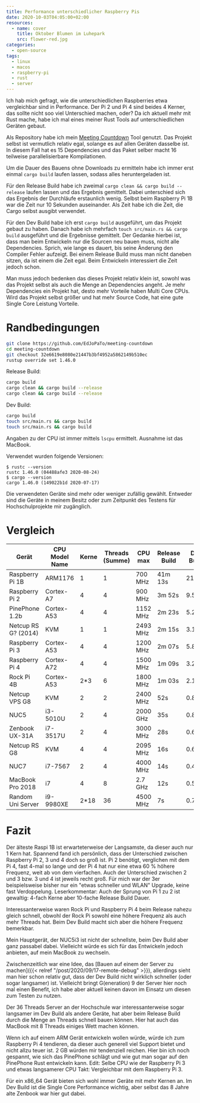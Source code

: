```yaml
---
title: Performance unterschiedlicher Raspberry Pis
date: 2020-10-03T04:05:00+02:00
resources:
  - name: cover
    title: Oktober Blumen im Luhepark
    src: flower-red.jpg
categories:
  - open-source
tags:
  - linux
  - macos
  - raspberry-pi
  - rust
  - server
---
```

Ich hab mich gefragt, wie die unterschiedlichen Raspberries etwa vergleichbar sind in Performance.
Der Pi 2 und Pi 4 sind beides 4 Kerner, das sollte nicht soo viel Unterschied machen, oder?
Da ich aktuell mehr mit Rust mache, habe ich mal eines meiner Rust Tools auf unterschiedlichen Geräten gebaut.
<!--more-->

Als Repository habe ich mein [Meeting Countdown](https://github.com/EdJoPaTo/meeting-countdown) Tool genutzt.
Das Projekt selbst ist vermutlich relativ egal, solange es auf allen Geräten dasselbe ist.
In diesem Fall hat es 15 Dependencies und das Paket selber macht 16 teilweise parallelisierbare Kompilationen.

Um die Dauer des Bauens ohne Downloads zu ermitteln habe ich immer erst einmal `cargo build` laufen lassen, sodass alles heruntergeladen ist.

Für den Release Build habe ich zweimal `cargo clean && cargo build --release` laufen lassen und das Ergebnis gemittelt.
Dabei unterschied sich das Ergebnis der Durchläufe erstaunlich wenig.
Selbst beim Raspberry Pi 1B war die Zeit nur 10 Sekunden auseinander.
Als Zeit habe ich die Zeit, die Cargo selbst ausgibt verwendet.

Für den Dev Build habe ich erst `cargo build` ausgeführt, um das Projekt gebaut zu haben.
Danach habe ich mehrfach `touch src/main.rs && cargo build` ausgeführt und die Ergebnisse gemittelt.
Der Gedanke hierbei ist, dass man beim Entwickeln nur die Sourcen neu bauen muss, nicht alle Dependencies.
Sprich, wie lange es dauert, bis seine Änderung den Compiler Fehler aufzeigt.
Bei einem Release Build muss man nicht daneben sitzen, da ist einem die Zeit egal.
Beim Entwickeln interessiert die Zeit jedoch schon.

Man muss jedoch bedenken das dieses Projekt relativ klein ist, sowohl was das Projekt selbst als auch die Menge an Dependencies angeht.
Je mehr Dependencies ein Projekt hat, desto mehr Vorteile haben Multi Core CPUs.
Wird das Projekt selbst größer und hat mehr Source Code, hat eine gute Single Core Leistung Vorteile.

# Randbedingungen

```bash
git clone https://github.com/EdJoPaTo/meeting-countdown
cd meeting-countdown
git checkout 32e6619e8080e21447b3bf4952a5862149b510ec
rustup override set 1.46.0
```

Release Build:

```sh
cargo build
cargo clean && cargo build --release
cargo clean && cargo build --release
```

Dev Build:

```sh
cargo build
touch src/main.rs && cargo build
touch src/main.rs && cargo build
```

Angaben zu der CPU ist immer mittels `lscpu` ermittelt.
Ausnahme ist das MacBook.

Verwendet wurden folgende Versionen:

```plaintext
$ rustc --version
rustc 1.46.0 (04488afe3 2020-08-24)
$ cargo --version
cargo 1.46.0 (149022b1d 2020-07-17)
```

Die verwendeten Geräte sind mehr oder weniger zufällig gewählt.
Entweder sind die Geräte in meinem Besitz oder zum Zeitpunkt des Testens für Hochschulprojekte mir zugänglich.

# Vergleich

| Gerät | CPU Model Name | Kerne | Threads (Summe) | CPU max | Release Build | Dev Build |
| --- | --- | --- | --- | --- | --- | --- |
| Raspberry Pi 1B | ARM1176 | 1 | 1 | 700 MHz | 41m 13s | 21.35s |
| Raspberry Pi 2 | Cortex-A7 | 4 | 4 | 900 MHz | 3m 52s | 9.51s |
| PinePhone 1.2b | Cortex-A53 | 4 | 4 | 1152 MHz | 2m 23s | 5.29s |
| Netcup RS G? (2014) | KVM | 1 | 1 | 2493 MHz | 2m 15s | 3.17s |
| Raspberry Pi 3 | Cortex-A53 | 4 | 4 | 1200 MHz | 2m 07s | 5.80s |
| Raspberry Pi 4 | Cortex-A72 | 4 | 4 | 1500 MHz | 1m 09s | 3.20s |
| Rock Pi 4B | Cortex-A53 | 2*3 | 6 | 1800 MHz | 1m 03s | 2.11s |
| Netcup VPS G8 | KVM | 2 | 2 | 2400 MHz | 52s | 0.84s |
| NUC5 | i3-5010U | 2 | 4 | 2000 GHz | 35s | 0.80s |
| Zenbook UX-31A | i7-3517U | 2 | 4 | 3000 MHz | 28s | 0.61s |
| Netcup RS G8 | KVM | 4 | 4 | 2095 MHz | 16s | 0.65s |
| NUC7 | i7-7567 | 2 | 4 | 4000 MHz | 14s | 0.40s |
| MacBook Pro 2018 | i7 | 4 | 8 | 2.7 GHz | 12s | 0.58s |
| Random Uni Server | i9-9980XE | 2*18 | 36 | 4500 MHz | 7s | 0.75s |

# Fazit

Der älteste Raspi 1B ist erwarteterweise der Langsamste, da dieser auch nur 1 Kern hat.
Spannend fand ich persönlich, dass der Unterschied zwischen Raspberry Pi 2, 3 und 4 doch so groß ist.
Pi 2 benötigt, verglichen mit dem Pi 4, fast 4-mal so lange und der Pi 4 hat nur eine etwa 60 % höhere Frequenz, weit ab von dem vierfachen.
Auch der Unterschied zwischen 2 und 3 bzw. 3 und 4 ist jeweils recht groß.
Für mich war der 3er beispielsweise bisher nur ein "etwas schneller und WLAN" Upgrade, keine fast Verdoppelung.
Leserkommentar: Auch der Sprung von Pi 1 zu 2 ist gewaltig: 4-fach Kerne aber 10-fache Release Build Dauer.

Interessanterweise waren Rock Pi und Raspberry Pi 4 beim Release nahezu gleich schnell, obwohl der Rock Pi sowohl eine höhere Frequenz als auch mehr Threads hat.
Beim Dev Build macht sich aber die höhere Frequenz bemerkbar.

Mein Hauptgerät, der NUC5i3 ist nicht der schnellste, beim Dev Build aber ganz passabel dabei.
Vielleicht würde es sich für das Entwickeln jedoch anbieten, auf mein MacBook zu wechseln.

Zwischenzeitlich war eine Idee, das [Bauen auf einem der Server zu machen]({{< relref "/post/2020/09/17-remote-debug" >}}), allerdings sieht man hier schon relativ gut, dass der Dev Build nicht wirklich schneller (oder sogar langsamer) ist.
Vielleicht bringt G(eneration) 9 der Server hier noch mal einen Benefit, ich habe aber aktuell keinen davon im Einsatz um diesen zum Testen zu nutzen.

Der 36 Threads Server an der Hochschule war interessanterweise sogar langsamer im Dev Build als andere Geräte, hat aber beim Release Build durch die Menge an Threads schnell bauen können.
Hier hat auch das MacBook mit 8 Threads einiges Wett machen können.

Wenn ich auf einem ARM Gerät entwickeln wollen würde, würde ich zum Raspberry Pi 4 tendieren, da dieser auch generell viel Support bietet und nicht allzu teuer ist.
2 GB würden mir tendenziell reichen.
Hier bin ich noch gespannt, wie sich das PinePhone schlägt und wie gut man sogar auf den PinePhone Rust entwickeln kann.
Edit: Selbe CPU wie der Raspberry Pi 3 und etwas langsamerer CPU Takt: Vergleichbar mit dem Raspberry Pi 3.

Für ein x86_64 Gerät bieten sich wohl immer Geräte mit mehr Kernen an.
Im Dev Build ist die Single Core Performance wichtig, aber selbst das 8 Jahre alte Zenbook war hier gut dabei.
